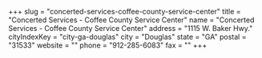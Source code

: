 +++
slug = "concerted-services-coffee-county-service-center"
title = "Concerted Services - Coffee County Service Center"
name = "Concerted Services - Coffee County Service Center"
address = "1115 W. Baker Hwy."
cityIndexKey = "city-ga-douglas"
city = "Douglas"
state = "GA"
postal = "31533"
website = ""
phone = "912-285-6083"
fax = ""
+++
